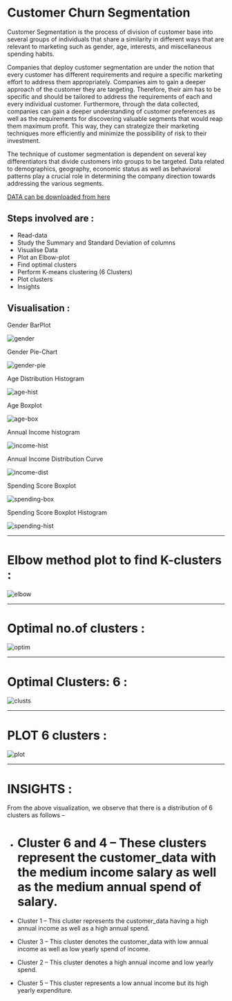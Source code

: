 # Customer Churn Segmentation

Customer Segmentation is the process of division of customer base into several groups of individuals that share a similarity in different ways that are relevant to marketing such as gender, age, interests, and miscellaneous spending habits.


Companies that deploy customer segmentation are under the notion that every customer has different requirements and require a specific marketing effort to address them appropriately. Companies aim to gain a deeper approach of the customer they are targeting. Therefore, their aim has to be specific and should be tailored to address the requirements of each and every individual customer. Furthermore, through the data collected, companies can gain a deeper understanding of customer preferences as well as the requirements for discovering valuable segments that would reap them maximum profit. This way, they can strategize their marketing techniques more efficiently and minimize the possibility of risk to their investment.


The technique of customer segmentation is dependent on several key differentiators that divide customers into groups to be targeted. Data related to demographics, geography, economic status as well as behavioral patterns play a crucial role in determining the company direction towards addressing the various segments.


[DATA can be downloaded from here](https://drive.google.com/file/d/19BOhwz52NUY3dg8XErVYglctpr5sjTy4/view)

## Steps involved are :
* Read-data
* Study the Summary and Standard Deviation of columns
* Visualise Data
* Plot an Elbow-plot 
* Find optimal clusters
* Perform K-means clustering (6 Clusters) 
* Plot clusters
* Insights


## Visualisation :
Gender BarPlot

![gender](https://github.com/Abrar-04/customer_churn_R/blob/main/images/Gender.png) 

Gender Pie-Chart

![gender-pie](https://github.com/Abrar-04/customer_churn_R/blob/main/images/gender-pie.png)

Age Distribution Histogram 

![age-hist](https://github.com/Abrar-04/customer_churn_R/blob/main/images/age-hist.png)

Age Boxplot

![age-box](https://github.com/Abrar-04/customer_churn_R/blob/main/images/age-box.png)

Annual Income histogram

![income-hist](https://github.com/Abrar-04/customer_churn_R/blob/main/images/income-hist.png)

Annual Income Distribution Curve

![income-dist](https://github.com/Abrar-04/customer_churn_R/blob/main/images/income-dist.png)

Spending Score Boxplot

![spending-box](https://github.com/Abrar-04/customer_churn_R/blob/main/images/spending-box.png)

Spending Score Boxplot Histogram

![spending-hist](https://github.com/Abrar-04/customer_churn_R/blob/main/images/spending-hist.png)

---------------------------------------------------------------------------------------------------------------------

# Elbow method plot to find K-clusters :
![elbow](https://github.com/Abrar-04/customer_churn_R/blob/main/images/elbow.png)

---------------------------------------------------------------------------------------------------------------------

# Optimal no.of clusters :
![optim](https://github.com/Abrar-04/customer_churn_R/blob/main/images/optimal%20elbow.png)

---------------------------------------------------------------------------------------------------------------------

# Optimal Clusters: 6 :
![clusts](https://github.com/Abrar-04/customer_churn_R/blob/main/images/k6.png)

---------------------------------------------------------------------------------------------------------------------

# PLOT 6 clusters :
![plot](https://github.com/Abrar-04/customer_churn_R/blob/main/images/six-cluster.png)

---------------------------------------------------------------------------------------------------------------------

# INSIGHTS :

From the above visualization, we observe that there is a distribution of 6 clusters as follows –

* # Cluster 6 and 4 – These clusters represent the customer_data with the medium income salary as well as the medium annual spend of salary.

* Cluster 1 – This cluster represents the customer_data having a high annual income as well as a high annual spend.

* Cluster 3 – This cluster denotes the customer_data with low annual income as well as low yearly spend of income.

* Cluster 2 – This cluster denotes a high annual income and low yearly spend.

* Cluster 5 – This cluster represents a low annual income but its high yearly expenditure.



